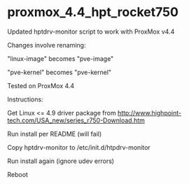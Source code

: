 # proxmox_4.4_hpt_rocket750
Updated hptdrv-monitor script to work with ProxMox v4.4

Changes involve renaming:

"linux-image" becomes "pve-image"

"pve-kernel" becomes "pve-kernel"

Tested on ProxMox 4.4

Instructions:

Get Linux <= 4.9 driver package from http://www.highpoint-tech.com/USA_new/series_r750-Download.htm

Run install per README (will fail)

Copy hptdrv-monitor to /etc/init.d/htpdrv-monitor

Run install again (ignore udev errors)

Reboot
